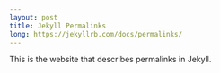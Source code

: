 ```yaml
---
layout: post
title: Jekyll Permalinks
long: https://jekyllrb.com/docs/permalinks/
---
```

This is the website that describes permalinks in Jekyll.